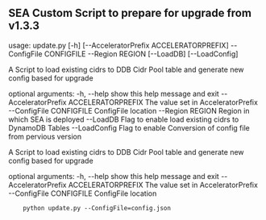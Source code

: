 ## SEA Custom Script to prepare for upgrade from v1.3.3

usage: update.py [-h] [--AcceleratorPrefix ACCELERATORPREFIX] --ConfigFile
                 CONFIGFILE --Region REGION [--LoadDB] [--LoadConfig]

A Script to load existing cidrs to DDB Cidr Pool table and generate new config
based for upgrade

optional arguments:
  -h, --help            show this help message and exit
  --AcceleratorPrefix ACCELERATORPREFIX
                        The value set in AcceleratorPrefix
  --ConfigFile CONFIGFILE
                        ConfigFile location
  --Region REGION       Region in which SEA is deployed
  --LoadDB              Flag to enable load existing cidrs to DynamoDB Tables
  --LoadConfig          Flag to enable Conversion of config file from pervious
                        version

A Script to load existing cidrs to DDB Cidr Pool table and generate new config
based for upgrade

optional arguments:
  -h, --help            show this help message and exit
  --AcceleratorPrefix ACCELERATORPREFIX
                        The value set in AcceleratorPrefix
  --ConfigFile CONFIGFILE
                        ConfigFile location

```
    python update.py --ConfigFile=config.json
```

